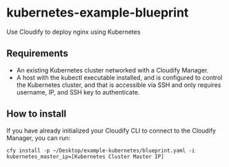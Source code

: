 # kubernetes-example-blueprint

Use Cloudify to deploy nginx using Kubernetes

## Requirements

* An existing Kubernetes cluster networked with a Cloudify Manager.
* A host with the kubectl executable installed, and is configured to control the Kubernetes cluster, and that is accessible via SSH and only requires username, IP, and SSH key to authenticate.

## How to install

If you have already initialized your Cloudify CLI to connect to the Cloudify Manager, you can run:

`cfy install -p ~/Desktop/example-kubernetes/blueprint.yaml -i kubernetes_master_ip=[Kubernetes Cluster Master IP]`

